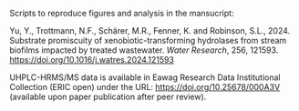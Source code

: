Scripts to reproduce figures and analysis in the mansucript:


Yu, Y., Trottmann, N.F., Schärer, M.R., Fenner, K. and Robinson, S.L., 2024. Substrate promiscuity of xenobiotic-transforming hydrolases from stream biofilms impacted by treated wastewater. *Water Research*, 256, 121593. https://doi.org/10.1016/j.watres.2024.121593


UHPLC-HRMS/MS data is available in Eawag Research Data Institutional Collection (ERIC open) under the URL: https://doi.org/10.25678/000A3V (available upon paper publication after peer review).




